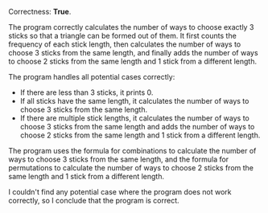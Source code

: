 Correctness: **True**.

The program correctly calculates the number of ways to choose exactly 3 sticks so that a triangle can be formed out of them. It first counts the frequency of each stick length, then calculates the number of ways to choose 3 sticks from the same length, and finally adds the number of ways to choose 2 sticks from the same length and 1 stick from a different length.

The program handles all potential cases correctly:

* If there are less than 3 sticks, it prints 0.
* If all sticks have the same length, it calculates the number of ways to choose 3 sticks from the same length.
* If there are multiple stick lengths, it calculates the number of ways to choose 3 sticks from the same length and adds the number of ways to choose 2 sticks from the same length and 1 stick from a different length.

The program uses the formula for combinations to calculate the number of ways to choose 3 sticks from the same length, and the formula for permutations to calculate the number of ways to choose 2 sticks from the same length and 1 stick from a different length.

I couldn't find any potential case where the program does not work correctly, so I conclude that the program is correct.